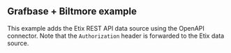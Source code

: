 ## Grafbase + Biltmore example

This example adds the Etix REST API data source using the OpenAPI connector.
Note that the `Authorization` header is forwarded to the Etix data source.
